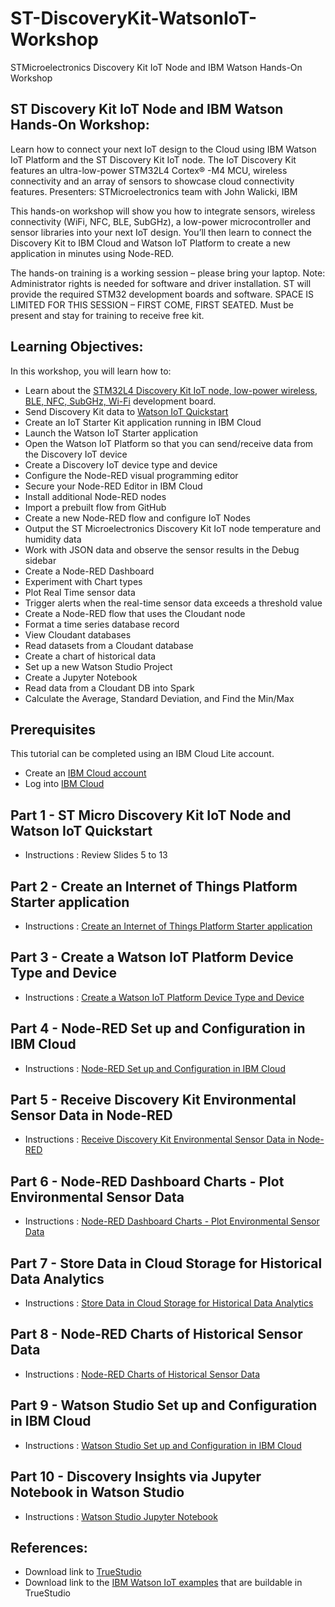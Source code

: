 # ST-DiscoveryKit-WatsonIoT-Workshop
STMicroelectronics Discovery Kit IoT Node and IBM Watson Hands-On Workshop

## ST Discovery Kit IoT Node and IBM Watson Hands-On Workshop:
Learn how to connect your next IoT design to the Cloud using IBM Watson IoT Platform and the ST Discovery Kit IoT node.  The IoT Discovery Kit features an ultra-low-power STM32L4 Cortex® -M4 MCU, wireless connectivity and an array of sensors to showcase cloud connectivity features.
Presenters: STMicroelectronics team with John Walicki, IBM

This hands-on workshop will show you how to integrate sensors, wireless connectivity (WiFi, NFC, BLE, SubGHz), a low-power microcontroller and sensor libraries into your next IoT design. You’ll then learn to connect the Discovery Kit to IBM Cloud and Watson IoT Platform to create a new application in minutes using Node-RED.

The hands-on training is a working session – please bring your laptop. Note: Administrator rights is needed for software and driver installation. ST will provide the required STM32 development boards and software. SPACE IS LIMITED FOR THIS SESSION – FIRST COME, FIRST SEATED. Must be present and stay for training to receive free kit.

## Learning Objectives:
In this workshop, you will learn how to:

- Learn about the [STM32L4 Discovery Kit IoT node, low-power wireless, BLE, NFC, SubGHz, Wi-Fi](https://www.st.com/en/evaluation-tools/b-l475e-iot01a.html) development board.
- Send Discovery Kit data to [Watson IoT Quickstart](https://quickstart.internetofthings.ibmcloud.com/#/)
- Create an IoT Starter Kit application running in IBM Cloud
- Launch the Watson IoT Starter application
- Open the Watson IoT Platform so that you can send/receive data from the Discovery IoT device
- Create a Discovery IoT device type and device
- Configure the Node-RED visual programming editor
- Secure your Node-RED Editor in IBM Cloud
- Install additional Node-RED nodes
- Import a prebuilt flow from GitHub
- Create a new Node-RED flow and configure IoT Nodes
- Output the ST Microelectronics Discovery Kit IoT node temperature and humidity data
- Work with JSON data and observe the sensor results in the Debug sidebar
- Create a Node-RED Dashboard
- Experiment with Chart types
- Plot Real Time sensor data
- Trigger alerts when the real-time sensor data exceeds a threshold value
- Create a Node-RED flow that uses the Cloudant node
- Format a time series database record
- View Cloudant databases
- Read datasets from a Cloudant database
- Create a chart of historical data
- Set up a new Watson Studio Project
- Create a Jupyter Notebook
- Read data from a Cloudant DB into Spark
- Calculate the Average, Standard Deviation, and Find the Min/Max

## Prerequisites
This tutorial can be completed using an IBM Cloud Lite account.

* Create an [IBM Cloud account](https://console.bluemix.net/registration)
* Log into [IBM Cloud](https://console.bluemix.net/login)

## Part 1 - ST Micro Discovery Kit IoT Node and Watson IoT Quickstart

- Instructions : Review Slides 5 to 13

## Part 2 - Create an Internet of Things Platform Starter application

- Instructions : [Create an Internet of Things Platform Starter application](https://developer.ibm.com/code/howtos/how-to-create-an-internet-of-things-platform-starter-application)

## Part 3 - Create a Watson IoT Platform Device Type and Device

- Instructions : [Create a Watson IoT Platform Device Type and Device](DISCOVERYDEVICE.md)

## Part 4 - Node-RED Set up and Configuration in IBM Cloud

- Instructions : [Node-RED Set up and Configuration in IBM Cloud](NODERED.md)

## Part 5 - Receive Discovery Kit Environmental Sensor Data in Node-RED

- Instructions : [Receive Discovery Kit Environmental Sensor Data in Node-RED](DISCOVERYIOTDATA.md)

## Part 6 - Node-RED Dashboard Charts - Plot Environmental Sensor Data

- Instructions : [Node-RED Dashboard Charts - Plot Environmental Sensor Data](DASHBOARD.md)

## Part 7 - Store Data in Cloud Storage for Historical Data Analytics

- Instructions : [Store Data in Cloud Storage for Historical Data Analytics](CLOUDANT.md)

## Part 8 - Node-RED Charts of Historical Sensor Data

- Instructions : [Node-RED Charts of Historical Sensor Data](HISTORY.md)

## Part 9 - Watson Studio Set up and Configuration in IBM Cloud

- Instructions : [Watson Studio Set up and Configuration in IBM Cloud](STUDIO.md)

## Part 10 - Discovery Insights via Jupyter Notebook in Watson Studio

- Instructions : [Watson Studio Jupyter Notebook](JUPYTER.md)

## References:
- Download link to [TrueStudio](https://atollic.com/truestudio/)
- Download link to the [IBM Watson IoT examples](https://www.st.com/en/evaluation-tools/b-l475e-iot01a.html) that are buildable in TrueStudio
